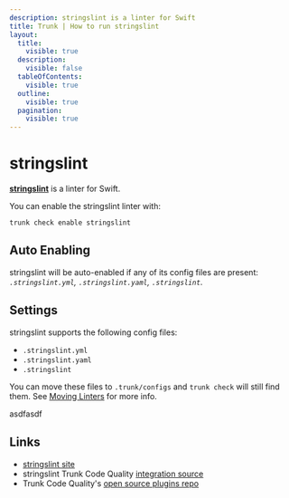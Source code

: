 ```yaml
---
description: stringslint is a linter for Swift
title: Trunk | How to run stringslint
layout:
  title:
    visible: true
  description:
    visible: false
  tableOfContents:
    visible: true
  outline:
    visible: true
  pagination:
    visible: true
---
```


# stringslint

[**stringslint**](https://github.com/dral3x/StringsLint#readme) is a linter for Swift.

You can enable the stringslint linter with:

```shell
trunk check enable stringslint
```

## Auto Enabling

stringslint will be auto-enabled if any of its config files are present: *`.stringslint.yml`, `.stringslint.yaml`, `.stringslint`*.

## Settings

stringslint supports the following config files:
* `.stringslint.yml`
* `.stringslint.yaml`
* `.stringslint`

You can move these files to `.trunk/configs` and `trunk check` will still find them. See [Moving Linters](../configure-linters.md#moving-linters) for more info.





asdfasdf



## Links

- [stringslint site](https://github.com/dral3x/StringsLint#readme)
- stringslint Trunk Code Quality [integration source](https://github.com/trunk-io/plugins/tree/main/linters/stringslint)
- Trunk Code Quality's [open source plugins repo](https://github.com/trunk-io/plugins/tree/main)
